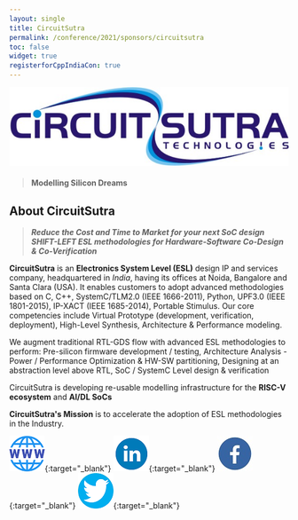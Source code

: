 ```yaml
---
layout: single
title: CircuitSutra
permalink: /conference/2021/sponsors/circuitsutra
toc: false
widget: true
registerforCppIndiaCon: true
---
```


![CircuitSutra](/conference/2021/sponsors/circuitsutra.jpg "CircuitSutra")
>#### Modelling Silicon Dreams

## About CircuitSutra

>***Reduce the Cost and Time to Market for your next SoC design***
***SHIFT-LEFT ESL methodologies for Hardware-Software Co-Design & Co-Verification***

**CircuitSutra** is an **Electronics System Level (ESL)** design IP and services company, headquartered in *India*, having its offices at Noida, Bangalore and Santa Clara (USA). It enables customers to adopt advanced methodologies based on C, C++, SystemC/TLM2.0 (IEEE 1666-2011), Python, UPF3.0 (IEEE 1801-2015), IP-XACT (IEEE 1685-2014), Portable Stimulus. Our core competencies include Virtual Prototype (development, verification, deployment), High-Level Synthesis, Architecture & Performance modeling.

We augment traditional RTL-GDS flow with advanced ESL methodologies to perform: Pre-silicon firmware development / testing, Architecture Analysis - Power / Performance Optimization & HW-SW partitioning, Designing at an abstraction level above RTL, SoC / SystemC Level design & verification

CircuitSutra is developing re-usable modelling infrastructure for the **RISC-V ecosystem** and **AI/DL SoCs**
 
**CircuitSutra's Mission** is to accelerate the adoption of ESL methodologies in the Industry.

[![CircuitSutra](/assets/images/www.png "CircuitSutra")](https://www.circuitsutra.com/){:target="_blank"}
[![CircuitSutra](/assets/images/linkedin.png "CircuitSutra")](https://www.linkedin.com/company/1013850/admin/){:target="_blank"}
[![CircuitSutra](/assets/images/facebook.jpg "CircuitSutra")](https://www.facebook.com/CircuitSutra/){:target="_blank"}
[![CircuitSutra](/assets/images/twitter.png "CircuitSutra")](https://twitter.com/CircuitSutra){:target="_blank"}
